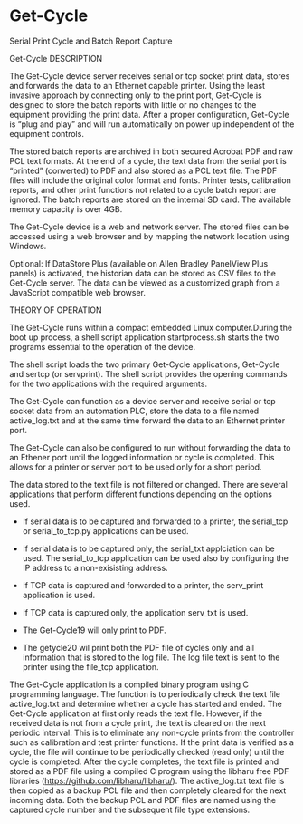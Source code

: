 Get-Cycle
========

Serial Print Cycle and Batch Report Capture

Get-Cycle DESCRIPTION

The Get-Cycle device server receives serial or tcp socket print data, stores and forwards the data to an
Ethernet capable printer. Using the least invasive approach by connecting only to the print port,
Get-Cycle is designed to store the batch reports with little or no changes to the equipment providing the print data. After a proper configuration, Get-Cycle is “plug and play” and will run automatically on power up independent of the equipment controls.

The stored batch reports are archived in both secured Acrobat PDF and raw PCL text formats. At the end of a
cycle, the text data from the serial port is “printed” (converted) to PDF and also stored as a PCL
text file. The PDF files will include the original color format and fonts. Printer tests, calibration
reports, and other print functions not related to a cycle batch report are ignored. The batch reports
are stored on the internal SD card. The available memory capacity is over 4GB.

The Get-Cycle device is a web and network server. The stored files can be accessed using a
web browser and by mapping the network location using Windows.

Optional: If DataStore Plus (available on Allen Bradley PanelView Plus panels) is activated, the
historian data can be stored as CSV files to the Get-Cycle server. The data can be viewed as a
customized graph from a JavaScript compatible web browser.




THEORY OF OPERATION

The Get-Cycle runs within a compact embedded Linux computer.During the boot up process, a shell script application startprocess.sh starts the two programs essential to the operation of the device.

The shell script loads the two primary Get-Cycle applications, Get-Cycle and sertcp (or servprint). The shell script provides the opening commands for the two applications with the required arguments.

The Get-Cycle can function as a device server and receive serial or tcp socket data from an automation PLC, store the data to a file named active_log.txt and at the same time forward the data to an Ethernet printer port. 

The Get-Cycle can also be configured to run without forwarding the data to an Ethener port until the logged information or cycle is completed. This allows for a printer or server port to be used only for a short period.

The data stored to the text file is not filtered or changed. There are several applications that perform different functions depending on the options used. 

- If serial data is to be captured and forwarded to a printer, the serial_tcp or serial_to_tcp.py applications can be used. 
  
- If serial data is to be captured only, the serial_txt applciation can be used. The serial_to_tcp application can be used also by configuring the IP address to a non-exisisting address.
  
- If TCP data is captured and forwarded to a printer, the serv_print application is used.
	
- If TCP data is captured only, the application serv_txt is used.
	
- The Get-Cycle19 will only print to PDF.
	
- The getycle20 wil print both the PDF file of cycles only and all information that is stored to the log file. The log file text is sent to the printer using the file_tcp application.

The Get-Cycle application is a compiled binary program using C programming language. The
function is to periodically check the text file active_log.txt and determine whether a cycle has
started and ended. The Get-Cycle application at first only reads the text file. However, if the
received data is not from a cycle print, the text is cleared on the next periodic interval. This is to
eliminate any non-cycle prints from the controller such as calibration and test printer
functions. If the print data is verified as a cycle, the file will continue to be periodically checked
(read only) until the cycle is completed. After the cycle completes, the text file is printed and
stored as a PDF file using a compiled C program using the libharu free PDF libraries (https://github.com/libharu/libharu/). The active_log.txt text file is then copied as a backup PCL file and then completely cleared for the next incoming data. Both the
backup PCL and PDF files are named using the captured cycle number and the subsequent file
type extensions.



